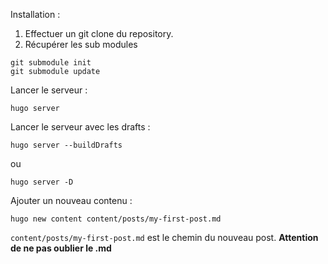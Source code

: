 Installation : 

1. Effectuer un git clone du repository.
2. Récupérer les sub modules 

```
git submodule init
git submodule update

```

Lancer le serveur :
```
hugo server
```

Lancer le serveur avec les drafts :
```
hugo server --buildDrafts
```
ou
```
hugo server -D
```

Ajouter un nouveau contenu :
```
hugo new content content/posts/my-first-post.md
```

`content/posts/my-first-post.md` est le chemin du nouveau post. **Attention de ne pas oublier le .md**

